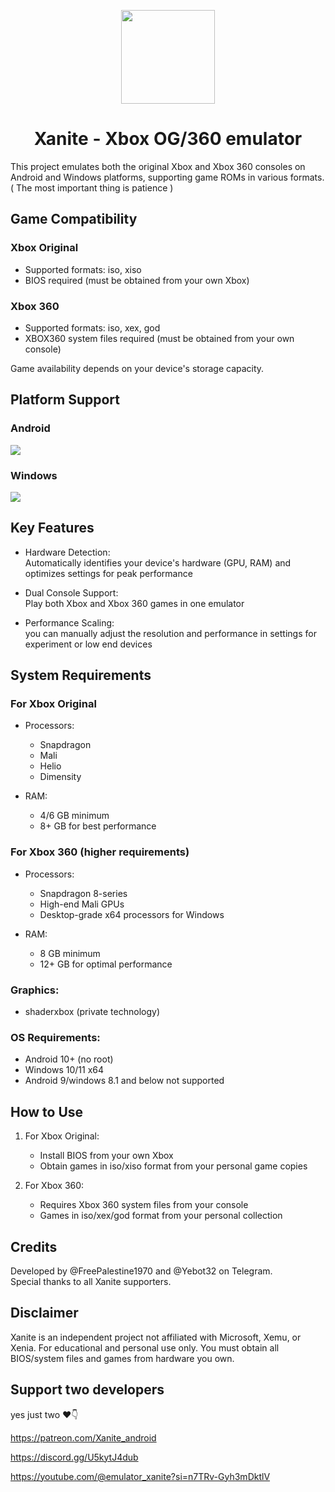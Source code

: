 <p align="center">
    <a href="https://github.com/dev-Ali2008/xanite-android/blob/a94647d4a56a7abc37f302a7fcec753c3ef8c1db/Xanite.png">
        <img height="150px" src="https://github.com/dev-Ali2008/xanite-android/blob/a94647d4a56a7abc37f302a7fcec753c3ef8c1db/Xanite.png" />
    </a>
</p>

<h1 align="center"> Xanite -
 Xbox OG/360 emulator  </h1>

This project emulates both the original Xbox and Xbox 360 consoles on Android and Windows platforms, supporting game ROMs in various formats. ( The most important thing is patience )

## Game Compatibility

### Xbox Original
- Supported formats: iso, xiso
- BIOS required (must be obtained from your own Xbox)

### Xbox 360
- Supported formats: iso, xex, god
- XBOX360 system files required (must be obtained from your own console)

Game availability depends on your device's storage capacity.

## Platform Support

### Android
<a><img src="https://img.shields.io/badge/Android A64 build-none-aaaaaa.svg"></a>

### Windows 
<a><img src="https://img.shields.io/badge/Windows x64 build-none-aaaaaa.svg"></a>

## Key Features

- Hardware Detection:  
Automatically identifies your device's hardware (GPU, RAM) and optimizes settings for peak performance

- Dual Console Support:  
Play both Xbox and Xbox 360 games in one emulator

- Performance Scaling:  
you can manually adjust the resolution and performance in settings for experiment or low end devices

## System Requirements

### For Xbox Original
- Processors:
  - Snapdragon 
  - Mali
  - Helio 
  - Dimensity

- RAM:
  - 4/6 GB minimum
  - 8+ GB for best performance

### For Xbox 360 (higher requirements)
- Processors:
  - Snapdragon 8-series
  - High-end Mali GPUs
  - Desktop-grade x64 processors for Windows

- RAM:
  - 8 GB minimum
  - 12+ GB for optimal performance

### Graphics:
- shaderxbox (private technology)

### OS Requirements:
- Android 10+ (no root)
- Windows 10/11 x64
- Android 9/windows 8.1 and below not supported

## How to Use

1. For Xbox Original:
   - Install BIOS from your own Xbox
   - Obtain games in iso/xiso format from your personal game copies

2. For Xbox 360:
   - Requires Xbox 360 system files from your console
   - Games in iso/xex/god format from your personal collection

## Credits
Developed by @FreePalestine1970 and @Yebot32 on Telegram.  
Special thanks to all Xanite supporters.

## Disclaimer
Xanite is an independent project not affiliated with Microsoft, Xemu, or Xenia. For educational and personal use only. You must obtain all BIOS/system files and games from hardware you own.
 
## Support two developers 

yes just two ❤️👇

https://patreon.com/Xanite_android

https://discord.gg/U5kytJ4dub

https://youtube.com/@emulator_xanite?si=n7TRv-Gyh3mDktlV

